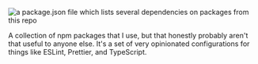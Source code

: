 ![a package.json file which lists several dependencies on packages from this repo](https://cdn.mckayla.cloud/-/eahyd5bfue560e/package.json.webp)

<!--
https://ray.so/?title=package.json&theme=midnight&spacing=64&background=true&darkMode=true&code=ewogICJkZXBlbmRlbmNpZXMiOiB7CiAgICAiQG1ja2F5bGEvcHJldHRpZXIiOiAiXjEuMC4wIiwKICAgICJAbWNrYXlsYS90c2NvbmZpZyI6ICJeMS4wLjAiLAogICAgImVzbGludC1jb25maWctbWNrYXlsYSI6ICJeMS4wLjAiLAogICAgInN0eWxlbGludC1jb25maWctbWNrYXlsYSI6ICJeMS4wLjAiCiAgfQp9&language=json#title=package.json&theme=candy&code=ewogICJkZXZEZXBlbmRlbmNpZXMiOiB7CiAgICAiQG1ja2F5bGEvcHJldHRpZXIiOiAiXjEuMC4wIiwKICAgICJAbWNrYXlsYS90c2NvbmZpZyI6ICJeMS4wLjAiLAogICAgImVzbGludC1jb25maWctbWNrYXlsYSI6ICJeMS4wLjAiLAogICAgInN0eWxlbGludC1jb25maWctbWNrYXlsYSI6ICJeMS4wLjAiCiAgfQp9&width=800&padding=64
-->

A collection of npm packages that I use, but that honestly probably aren't that useful to anyone else. It's a set of very opinionated configurations for things like ESLint, Prettier, and TypeScript.
